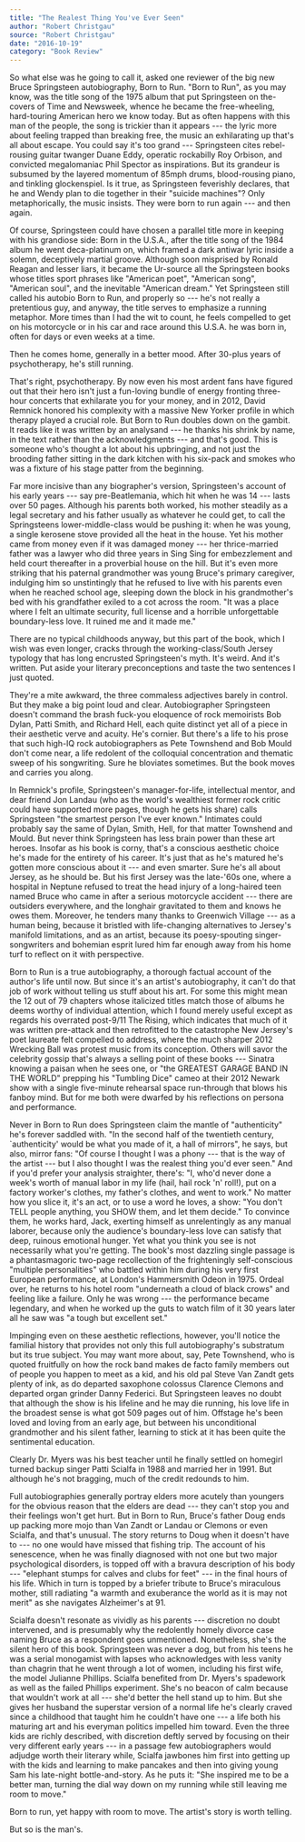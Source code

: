 ```yaml
---
title: "The Realest Thing You've Ever Seen"
author: "Robert Christgau"
source: "Robert Christgau"
date: "2016-10-19"
category: "Book Review"
---
```


So what else was he going to call it, asked one reviewer of the big new Bruce Springsteen autobiography, Born to Run. "Born to Run", as you may know, was the title song of the 1975 album that put Springsteen on the-covers of Time and Newsweek, whence he became the free-wheeling, hard-touring American hero we know today. But as often happens with this man of the people, the song is trickier than it appears --- the lyric more about feeling trapped than breaking free, the music an exhilarating up that's all about escape. You could say it's too grand --- Springsteen cites rebel-rousing guitar twanger Duane Eddy, operatic rockabilly Roy Orbison, and convicted megalomaniac Phil Spector as inspirations. But its grandeur is subsumed by the layered momentum of 85mph drums, blood-rousing piano, and tinkling glockenspiel. Is it true, as Springsteen feverishly declares, that he and Wendy plan to die together in their "suicide machines"? Only metaphorically, the music insists. They were born to run again --- and then again.

Of course, Springsteen could have chosen a parallel title more in keeping with his grandiose side: Born in the U.S.A., after the title song of the 1984 album he went deca-platinum on, which framed a dark antiwar lyric inside a solemn, deceptively martial groove. Although soon misprised by Ronald Reagan and lesser liars, it became the Ur-source all the Springsteen books whose titles sport phrases like "American poet", "American song", "American soul", and the inevitable "American dream." Yet Springsteen still called his autobio Born to Run, and properly so --- he's not really a pretentious guy, and anyway, the title serves to emphasize a running metaphor. More times than I had the wit to count, he feels compelled to get on his motorcycle or in his car and race around this U.S.A. he was born in, often for days or even weeks at a time.

Then he comes home, generally in a better mood. After 30-plus years of psychotherapy, he's still running.

That's right, psychotherapy. By now even his most ardent fans have figured out that their hero isn't just a fun-loving bundle of energy fronting three-hour concerts that exhilarate you for your money, and in 2012, David Remnick honored his complexity with a massive New Yorker profile in which therapy played a crucial role. But Born to Run doubles down on the gambit. It reads like it was written by an analysand --- he thanks his shrink by name, in the text rather than the acknowledgments --- and that's good. This is someone who's thought a lot about his upbringing, and not just the brooding father sitting in the dark kitchen with his six-pack and smokes who was a fixture of his stage patter from the beginning.

Far more incisive than any biographer's version, Springsteen's account of his early years --- say pre-Beatlemania, which hit when he was 14 --- lasts over 50 pages. Although his parents both worked, his mother steadily as a legal secretary and his father usually as whatever he could get, to call the Springsteens lower-middle-class would be pushing it: when he was young, a single kerosene stove provided all the heat in the house. Yet his mother came from money even if it was damaged money --- her thrice-married father was a lawyer who did three years in Sing Sing for embezzlement and held court thereafter in a proverbial house on the hill. But it's even more striking that his paternal grandmother was young Bruce's primary caregiver, indulging him so unstintingly that he refused to live with his parents even when he reached school age, sleeping down the block in his grandmother's bed with his grandfather exiled to a cot across the room. "It was a place where I felt an ultimate security, full license and a horrible unforgettable boundary-less love. It ruined me and it made me."

There are no typical childhoods anyway, but this part of the book, which I wish was even longer, cracks through the working-class/South Jersey typology that has long encrusted Springsteen's myth. It's weird. And it's written. Put aside your literary preconceptions and taste the two sentences I just quoted.

They're a mite awkward, the three commaless adjectives barely in control. But they make a big point loud and clear. Autobiographer Springsteen doesn't command the brash fuck-you eloquence of rock memoirists Bob Dylan, Patti Smith, and Richard Hell, each quite distinct yet all of a piece in their aesthetic verve and acuity. He's cornier. But there's a life to his prose that such high-IQ rock autobiographers as Pete Townshend and Bob Mould don't come near, a life redolent of the colloquial concentration and thematic sweep of his songwriting. Sure he bloviates sometimes. But the book moves and carries you along.

In Remnick's profile, Springsteen's manager-for-life, intellectual mentor, and dear friend Jon Landau (who as the world's wealthiest former rock critic could have supported more pages, though he gets his share) calls Springsteen "the smartest person I've ever known." Intimates could probably say the same of Dylan, Smith, Hell, for that matter Townshend and Mould. But never think Springsteen has less brain power than these art heroes. Insofar as his book is corny, that's a conscious aesthetic choice he's made for the entirety of his career. It's just that as he's matured he's gotten more conscious about it --- and even smarter. Sure he's all about Jersey, as he should be. But his first Jersey was the late-'60s one, where a hospital in Neptune refused to treat the head injury of a long-haired teen named Bruce who came in after a serious motorcycle accident --- there are outsiders everywhere, and the longhair gravitated to them and knows he owes them. Moreover, he tenders many thanks to Greenwich Village --- as a human being, because it bristled with life-changing alternatives to Jersey's manifold limitations, and as an artist, because its poesy-spouting singer-songwriters and bohemian esprit lured him far enough away from his home turf to reflect on it with perspective.

Born to Run is a true autobiography, a thorough factual account of the author's life until now. But since it's an artist's autobiography, it can't do that job of work without telling us stuff about his art. For some this might mean the 12 out of 79 chapters whose italicized titles match those of albums he deems worthy of individual attention, which I found merely useful except as regards his overrated post-9/11 The Rising, which indicates that much of it was written pre-attack and then retrofitted to the catastrophe New Jersey's poet laureate felt compelled to address, where the much sharper 2012 Wrecking Ball was protest music from its conception. Others will savor the celebrity gossip that's always a selling point of these books --- Sinatra knowing a paisan when he sees one, or "the GREATEST GARAGE BAND IN THE WORLD" prepping his "Tumbling Dice" cameo at their 2012 Newark show with a single five-minute rehearsal space run-through that blows his fanboy mind. But for me both were dwarfed by his reflections on persona and performance.

Never in Born to Run does Springsteen claim the mantle of "authenticity" he's forever saddled with. "In the second half of the twentieth century, `authenticity' would be what you made of it, a hall of mirrors", he says, but also, mirror fans: "Of course I thought I was a phony --- that is the way of the artist --- but I also thought I was the realest thing you'd ever seen." And if you'd prefer your analysis straighter, there's: "I, who'd never done a week's worth of manual labor in my life (hail, hail rock 'n' roll!), put on a factory worker's clothes, my father's clothes, and went to work." No matter how you slice it, it's an act, or to use a word he loves, a show: "You don't TELL people anything, you SHOW them, and let them decide." To convince them, he works hard, Jack, exerting himself as unrelentingly as any manual laborer, because only the audience's boundary-less love can satisfy that deep, ruinous emotional hunger. Yet what you think you see is not necessarily what you're getting. The book's most dazzling single passage is a phantasmagoric two-page recollection of the frighteningly self-conscious "multiple personalities" who battled within him during his very first European performance, at London's Hammersmith Odeon in 1975\. Ordeal over, he returns to his hotel room "underneath a cloud of black crows" and feeling like a failure. Only he was wrong --- the performance became legendary, and when he worked up the guts to watch film of it 30 years later all he saw was "a tough but excellent set."

Impinging even on these aesthetic reflections, however, you'll notice the familial history that provides not only this full autobiography's substratum but its true subject. You may want more about, say, Pete Townshend, who is quoted fruitfully on how the rock band makes de facto family members out of people you happen to meet as a kid, and his old pal Steve Van Zandt gets plenty of ink, as do departed saxophone colossus Clarence Clemons and departed organ grinder Danny Federici. But Springsteen leaves no doubt that although the show is his lifeline and he may die running, his love life in the broadest sense is what got 509 pages out of him. Offstage he's been loved and loving from an early age, but between his unconditional grandmother and his silent father, learning to stick at it has been quite the sentimental education.

Clearly Dr. Myers was his best teacher until he finally settled on homegirl turned backup singer Patti Scialfa in 1988 and married her in 1991\. But although he's not bragging, much of the credit redounds to him.

Full autobiographies generally portray elders more acutely than youngers for the obvious reason that the elders are dead --- they can't stop you and their feelings won't get hurt. But in Born to Run, Bruce's father Doug ends up packing more mojo than Van Zandt or Landau or Clemons or even Scialfa, and that's unusual. The story returns to Doug when it doesn't have to --- no one would have missed that fishing trip. The account of his senescence, when he was finally diagnosed with not one but two major psychological disorders, is topped off with a bravura description of his body --- "elephant stumps for calves and clubs for feet" --- in the final hours of his life. Which in turn is topped by a briefer tribute to Bruce's miraculous mother, still radiating "a warmth and exuberance the world as it is may not merit" as she navigates Alzheimer's at 91.

Scialfa doesn't resonate as vividly as his parents --- discretion no doubt intervened, and is presumably why the redolently homely divorce case naming Bruce as a respondent goes unmentioned. Nonetheless, she's the silent hero of this book. Springsteen was never a dog, but from his teens he was a serial monogamist with lapses who acknowledges with less vanity than chagrin that he went through a lot of women, including his first wife, the model Julianne Phillips. Scialfa benefited from Dr. Myers's spadework as well as the failed Phillips experiment. She's no beacon of calm because that wouldn't work at all --- she'd better the hell stand up to him. But she gives her husband the superstar version of a normal life he's clearly craved since a childhood that taught him he couldn't have one --- a life both his maturing art and his everyman politics impelled him toward. Even the three kids are richly described, with discretion deftly served by focusing on their very different early years --- in a passage few autobiographers would adjudge worth their literary while, Scialfa jawbones him first into getting up with the kids and learning to make pancakes and then into giving young Sam his late-night bottle-and-story. As he puts it: "She inspired me to be a better man, turning the dial way down on my running while still leaving me room to move."

Born to run, yet happy with room to move. The artist's story is worth telling.

But so is the man's.